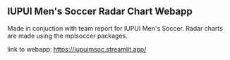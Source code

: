 ## IUPUI Men's Soccer Radar Chart Webapp

Made in conjuction with team report for IUPUI Men's Soccer.
Radar charts are made using the mplsoccer packages.

link to webapp: https://iupuimsoc.streamlit.app/
